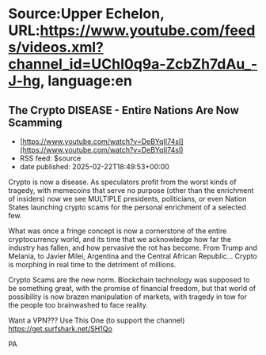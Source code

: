 # Source:Upper Echelon, URL:https://www.youtube.com/feeds/videos.xml?channel_id=UChI0q9a-ZcbZh7dAu_-J-hg, language:en

## The Crypto DISEASE - Entire Nations Are Now Scamming
 - [https://www.youtube.com/watch?v=DeBYqII74sI](https://www.youtube.com/watch?v=DeBYqII74sI)
 - RSS feed: $source
 - date published: 2025-02-22T18:49:53+00:00

Crypto is now a disease. As speculators profit from the worst kinds of tragedy, with memecoins that serve no purpose (other than the enrichment of insiders) now we see MULTIPLE presidents, politicians, or even Nation States launching crypto scams for the personal enrichment of a selected few.

What was once a fringe concept is now a cornerstone of the entire cryptocurrency world, and its time that we acknowledge how far the industry has fallen, and how pervasive the rot has become. From Trump and Melania, to Javier Milei, Argentina and the Central African Republic... Crypto is morphing in real time to the detriment of millions. 

Crypto Scams are the new norm. Blockchain technology was supposed to be something great, with the promise of financial freedom, but that world of possibility is now brazen manipulation of markets, with tragedy in tow for the people too brainwashed to face reality. 
 


Want a VPN??? Use This One (to support the channel)
https://get.surfshark.net/SH1Qo




PA

